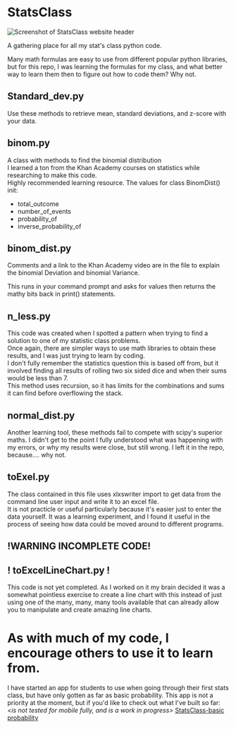 # StatsClass

![Screenshot of StatsClass website header](https://res.cloudinary.com/dhsqdw1tp/image/upload/v1588551972/statsClass_HEADER_c9cjpd.jpg)


A gathering place for all my stat's class python code.

Many math formulas are easy to use from different popular python libraries,
but for this repo, I was learning the formulas for my class, and what better way
to learn them then to figure out how to code them?
Why not.

## Standard_dev.py
Use these methods to retrieve mean, standard deviations, and z-score with your data.
## binom.py
A class with methods to find the binomial distribution  
I learned a ton from the Khan Academy courses on statistics while researching to make this code.  
Highly recommended learning resource. 
The values for class BinomDist() init:
 * total_outcome
 * number_of_events
 * probability_of
 * inverse_probability_of
 
## binom_dist.py
Comments and a link to the Khan Academy video are in the file to explain the binomial Deviation and binomial Variance.  

This runs in your command prompt and asks for values then returns the mathy bits back in print() statements.

## n_less.py
This code was created when I spotted a pattern when trying to find a solution to one of my statistic class problems.  
Once again, there are simpler ways to use math libraries to obtain these results, and I was just trying to learn by coding.  
I don't fully remember the statistics question this is based off from, but it involved finding all results of rolling two six sided dice
and when their sums would be less than 7.   
This method uses recursion, so it has limits for the combinations and sums it can find before overflowing the stack.

## normal_dist.py
Another learning tool, these methods fail to compete with scipy's superior maths.
I didn't get to the point I fully understood what was happening with my errors, or why my results were close, but still wrong. I left it in the repo, because.... why not.


## toExel.py
The class contained in this file uses xlxswriter import to get data from the command line user input and write it to an excel file.  
It is not practicle or useful particularly because it's easier just to enter the data yourself.  It was a learning experiment, and I found it useful in the process of seeing how data could be moved around to different programs.


## !WARNING INCOMPLETE CODE!
## !   toExcelLineChart.py   !
This code is not yet completed.  As I worked on it my brain decided it was a somewhat pointless exercise to create a line chart with this instead of just using one of the many, many, many tools available that can already allow you to manipulate and create amazing line charts. 


# As with much of my code, I encourage others to use it to learn from.
I have started an app for students to use when going through their first stats class, but have only gotten as far as 
basic probability.  This app is not a priority at the moment, but if you'd like to check out what I've built so far:
_<is not tested for mobile fully, and is a work in progress>_
[StatsClass-basic probability](https://nelliesnoodles.pythonanywhere.com/BasicProbability)








